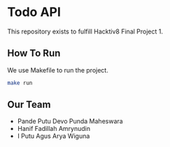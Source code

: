 # Todo API

This repository exists to fulfill Hacktiv8 Final Project 1.

## How To Run

We use Makefile to run the project.

```bash
make run
```

## Our Team

- Pande Putu Devo Punda Maheswara
- Hanif Fadillah Amrynudin
- I Putu Agus Arya Wiguna
